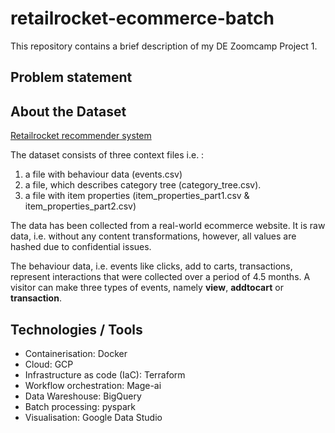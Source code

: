 # retailrocket-ecommerce-batch
This repository contains a brief description of my DE Zoomcamp Project 1.

## Problem statement

## About the Dataset
[Retailrocket recommender system](https://www.kaggle.com/datasets/retailrocket/ecommerce-dataset) 

The dataset consists of three context files i.e. : 
1. a file with behaviour data (events.csv)
2. a file, which describes category tree (category_tree.сsv).
3. a file with item properties (item_properties_part1.сsv & item_properties_part2.csv)

The data has been collected from a real-world ecommerce website. It is raw data, i.e. without any content transformations, however, all values are hashed due to confidential issues.

The behaviour data, i.e. events like clicks, add to carts, transactions, represent interactions that were collected over a period of 4.5 months. A visitor can make three types of events, namely **view**, **addtocart** or **transaction**. 

## Technologies / Tools
- Containerisation: Docker
- Cloud: GCP
- Infrastructure as code (IaC): Terraform
- Workflow orchestration: Mage-ai
- Data Wareshouse: BigQuery
- Batch processing: pyspark
- Visualisation: Google Data Studio
  

